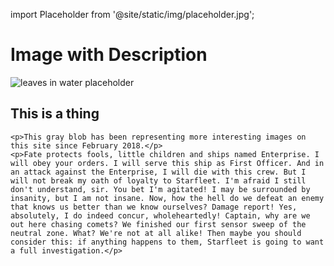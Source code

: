 import Placeholder from '@site/static/img/placeholder.jpg';

# Image with Description

<div class="block block--image-with-description">
  
  <div class="image">
    <img src={Placeholder} alt="leaves in water placeholder"/>    
  </div>
  
  <div  class="body">    
    <h2 class="block__title">This is a thing</h2>    
    
    <p>This gray blob has been representing more interesting images on this site since February 2018.</p>
    <p>Fate protects fools, little children and ships named Enterprise. I will obey your orders. I will serve this ship as First Officer. And in an attack against the Enterprise, I will die with this crew. But I will not break my oath of loyalty to Starfleet. I'm afraid I still don't understand, sir. You bet I'm agitated! I may be surrounded by insanity, but I am not insane. Now, how the hell do we defeat an enemy that knows us better than we know ourselves? Damage report! Yes, absolutely, I do indeed concur, wholeheartedly! Captain, why are we out here chasing comets? We finished our first sensor sweep of the neutral zone. What? We're not at all alike! Then maybe you should consider this: if anything happens to them, Starfleet is going to want a full investigation.</p>    
  </div>  
</div>